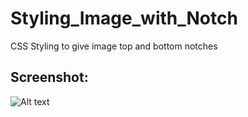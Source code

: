 # Styling_Image_with_Notch
CSS Styling to give image top and bottom notches

## Screenshot:
![Alt text](http://i64.tinypic.com/1zev41w.png)
